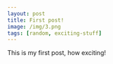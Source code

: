 ```yaml
---
layout: post
title: First post!
image: /img/3.png
tags: [random, exciting-stuff]
---
```


This is my first post, how exciting!
